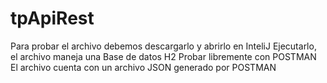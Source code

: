 # tpApiRest

Para probar el archivo debemos descargarlo y abrirlo en InteliJ
Ejecutarlo, el archivo maneja una Base de datos H2
Probar libremente con POSTMAN
El archivo cuenta con un archivo JSON generado por POSTMAN
